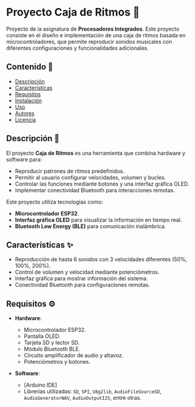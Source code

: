 # Proyecto Caja de Ritmos 🎵

Proyecto de la asignatura de **Procesadores Integrados**. Este proyecto consiste en el diseño e implementación de una caja de ritmos basada en microcontroladores, que permite reproducir sonidos musicales con diferentes configuraciones y funcionalidades adicionales.

## Contenido 📂

- [Descripción](#descripción)
- [Características](#características)
- [Requisitos](#requisitos)
- [Instalación](#instalación)
- [Uso](#uso)
- [Autores](#autores)
- [Licencia](#licencia)

## Descripción 📝

El proyecto **Caja de Ritmos** es una herramienta que combina hardware y software para:
- Reproducir patrones de ritmos predefinidos.
- Permitir al usuario configurar velocidades, volumen y bucles.
- Controlar las funciones mediante botones y una interfaz gráfica OLED.
- Implementar conectividad Bluetooth para interacciones remotas.

Este proyecto utiliza tecnologías como:
- **Microcontrolador ESP32**.
- **Interfaz gráfica OLED** para visualizar la información en tiempo real.
- **Bluetooth Low Energy (BLE)** para comunicación inalámbrica.

## Características ✨

- Reproducción de hasta 6 sonidos con 3 velocidades diferentes (50%, 100%, 200%).
- Control de volumen y velocidad mediante potenciómetros.
- Interfaz gráfica para mostrar información del sistema.
- Conectividad Bluetooth para configuraciones remotas.

## Requisitos ⚙️

- **Hardware**:
  - Microcontrolador ESP32.
  - Pantalla OLED.
  - Tarjeta SD y lector SD.
  - Módulo Bluetooth BLE.
  - Circuito amplificador de audio y altavoz.
  - Potenciómetros y botones.

- **Software**:
  - [Arduino IDE]
  - Librerías utilizadas: `SD`, `SPI`, `U8g2lib`, `AudioFileSourceSD`, `AudioGeneratorWAV`, `AudioOutputI2S`, entre otras.
